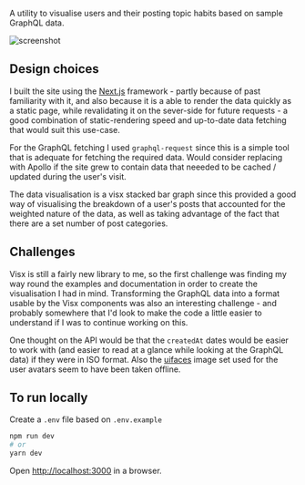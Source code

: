 A utility to visualise users and their posting topic habits based on sample GraphQL data.

![screenshot](https://user-images.githubusercontent.com/13033041/112771296-0c53b680-9023-11eb-989f-4acacfcb59c7.png)

## Design choices

I built the site using the [Next.js](https://nextjs.org/) framework - partly because of past familiarity with it, and also because it is a able to render the data quickly as a static page, while revalidating it on the sever-side for future requests - a good combination of static-rendering speed and up-to-date data fetching that would suit this use-case.

For the GraphQL fetching I used `graphql-request` since this is a simple tool that is adequate for fetching the required data.  Would consider replacing with Apollo if the site grew to contain data that neeeded to be cached / updated during the user's visit.

The data visualisation is a visx stacked bar graph since this provided a good way of visualising the breakdown of a user's posts that accounted for the weighted nature of the data, as well as taking advantage of the fact that there are a set number of post categories.

## Challenges

Visx is still a fairly new library to me, so the first challenge was finding my way round the examples and documentation in order to create the visualisation I had in mind.  Transforming the GraphQL data into a format usable by the Visx components was also an interesting challenge - and probably somewhere that I'd look to make the code a little easier to understand if I was to continue working on this.

One thought on the API would be that the `createdAt` dates would be easier to work with (and easier to read at a glance while looking at the GraphQL data) if they were in ISO format.  Also the [uifaces](https://uifaces.com/) image set used for the user avatars seem to have been taken offline.


## To run locally

Create a `.env` file based on `.env.example`

```bash
npm run dev
# or
yarn dev
```

Open [http://localhost:3000](http://localhost:3000) in a browser.
